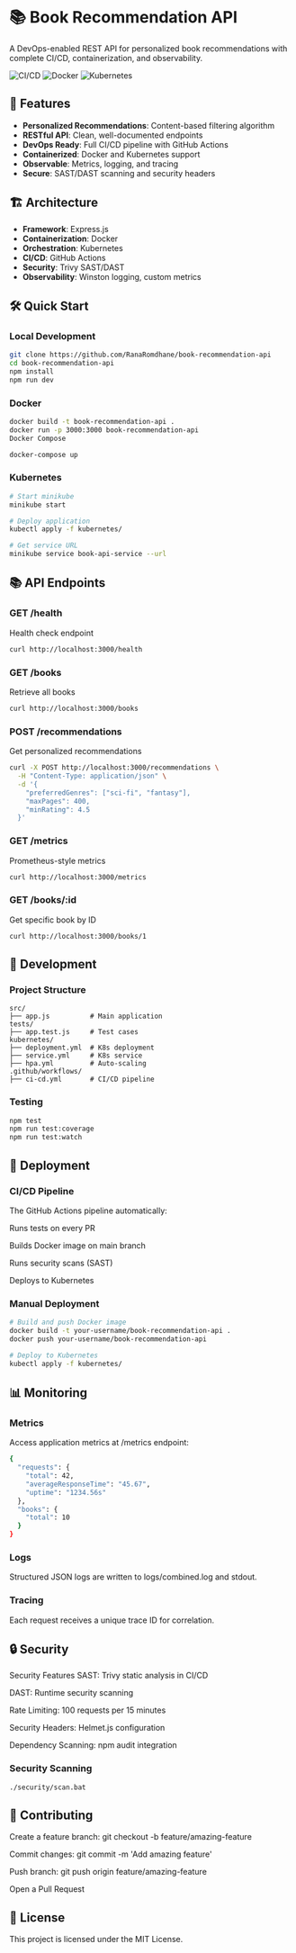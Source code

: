 # 📚 Book Recommendation API

A DevOps-enabled REST API for personalized book recommendations with complete CI/CD, containerization, and observability.

![CI/CD](https://github.com/RanaRomdhane/book-recommendation-api/actions/workflows/ci-cd.yml/badge.svg)
![Docker](https://img.shields.io/badge/Docker-Ready-blue)
![Kubernetes](https://img.shields.io/badge/Kubernetes-Ready-orange)

## 🚀 Features

- **Personalized Recommendations**: Content-based filtering algorithm
- **RESTful API**: Clean, well-documented endpoints
- **DevOps Ready**: Full CI/CD pipeline with GitHub Actions
- **Containerized**: Docker and Kubernetes support
- **Observable**: Metrics, logging, and tracing
- **Secure**: SAST/DAST scanning and security headers

## 🏗️ Architecture

- **Framework**: Express.js
- **Containerization**: Docker
- **Orchestration**: Kubernetes
- **CI/CD**: GitHub Actions
- **Security**: Trivy SAST/DAST
- **Observability**: Winston logging, custom metrics

## 🛠️ Quick Start

### Local Development
```bash
git clone https://github.com/RanaRomdhane/book-recommendation-api
cd book-recommendation-api
npm install
npm run dev
```

### Docker
```bash
docker build -t book-recommendation-api .
docker run -p 3000:3000 book-recommendation-api
Docker Compose
```
```bash
docker-compose up
```
### Kubernetes
```bash
# Start minikube
minikube start

# Deploy application
kubectl apply -f kubernetes/

# Get service URL
minikube service book-api-service --url
```

## 📚 API Endpoints
### GET /health
Health check endpoint

```bash
curl http://localhost:3000/health
```
### GET /books
Retrieve all books
```bash
curl http://localhost:3000/books
```
### POST /recommendations
Get personalized recommendations
```bash
curl -X POST http://localhost:3000/recommendations \
  -H "Content-Type: application/json" \
  -d '{
    "preferredGenres": ["sci-fi", "fantasy"],
    "maxPages": 400,
    "minRating": 4.5
  }'
```
### GET /metrics
Prometheus-style metrics

```bash
curl http://localhost:3000/metrics
```
### GET /books/:id
Get specific book by ID

```bash
curl http://localhost:3000/books/1
```

## 🔧 Development
### Project Structure
``` text
src/
├── app.js          # Main application
tests/
├── app.test.js     # Test cases
kubernetes/
├── deployment.yml  # K8s deployment
├── service.yml     # K8s service
├── hpa.yml         # Auto-scaling
.github/workflows/
├── ci-cd.yml       # CI/CD pipeline
```
### Testing
``` bash
npm test
npm run test:coverage
npm run test:watch
```
## 🚢 Deployment
### CI/CD Pipeline
The GitHub Actions pipeline automatically:

Runs tests on every PR

Builds Docker image on main branch

Runs security scans (SAST)

Deploys to Kubernetes

### Manual Deployment
```bash
# Build and push Docker image
docker build -t your-username/book-recommendation-api .
docker push your-username/book-recommendation-api

# Deploy to Kubernetes
kubectl apply -f kubernetes/
```
## 📊 Monitoring
### Metrics
Access application metrics at /metrics endpoint:
``` bash
{
  "requests": {
    "total": 42,
    "averageResponseTime": "45.67",
    "uptime": "1234.56s"
  },
  "books": {
    "total": 10
  }
}
```

### Logs
Structured JSON logs are written to logs/combined.log and stdout.

### Tracing
Each request receives a unique trace ID for correlation.

## 🔒 Security
Security Features
SAST: Trivy static analysis in CI/CD

DAST: Runtime security scanning

Rate Limiting: 100 requests per 15 minutes

Security Headers: Helmet.js configuration

Dependency Scanning: npm audit integration

### Security Scanning
``` bash
./security/scan.bat
```
## 🤝 Contributing
Create a feature branch: git checkout -b feature/amazing-feature

Commit changes: git commit -m 'Add amazing feature'

Push branch: git push origin feature/amazing-feature

Open a Pull Request

## 📄 License
This project is licensed under the MIT License.